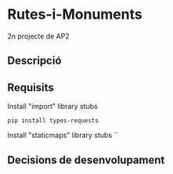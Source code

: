# Rutes-i-Monuments
2n projecte de AP2

## Descripció

## Requisits

Install "import" library stubs

``
pip install types-requests
``

Install "staticmaps" library stubs
``


## Decisions de desenvolupament